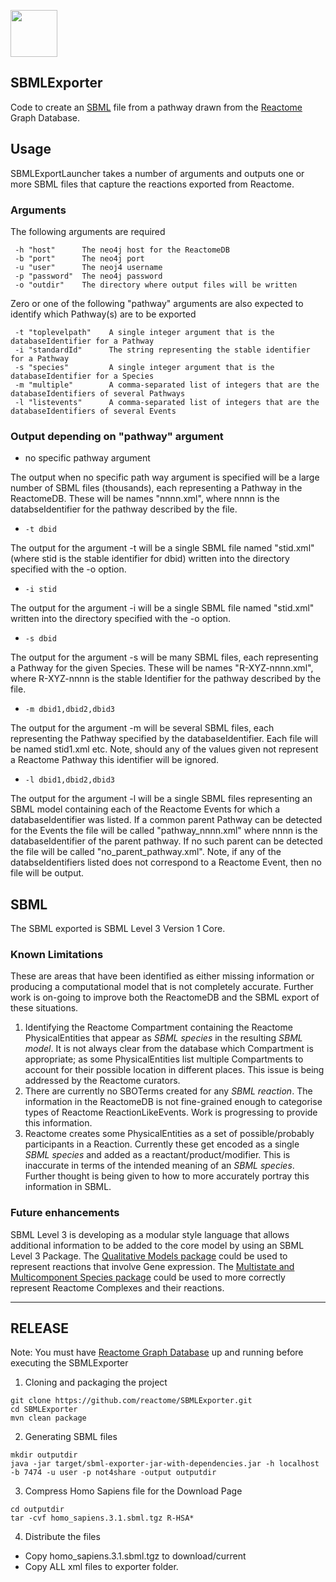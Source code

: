 [<img src=https://user-images.githubusercontent.com/6883670/31999264-976dfb86-b98a-11e7-9432-0316345a72ea.png height=75 />](https://reactome.org)

## SBMLExporter

Code to create an [SBML](http://sbml.org "SBML") file from a pathway drawn from the [Reactome](http://www.reactome.org/ "Reactome") Graph Database. 

## Usage

SBMLExportLauncher takes a number of arguments and outputs one or more SBML files that capture the reactions exported from Reactome.

### Arguments

The following arguments are required

```console
 -h "host"      The neo4j host for the ReactomeDB
 -b "port"      The neo4j port
 -u "user"      The neoj4 username
 -p "password"  The neo4j password
 -o "outdir"    The directory where output files will be written
```

Zero or one of the following "pathway" arguments are also expected to identify which Pathway(s) are to be exported

```console
 -t "toplevelpath"    A single integer argument that is the databaseIdentifier for a Pathway
 -i "standardId"      The string representing the stable identifier for a Pathway
 -s "species"         A single integer argument that is the databaseIdentifier for a Species
 -m "multiple"        A comma-separated list of integers that are the databaseIdentifiers of several Pathways
 -l "listevents"      A comma-separated list of integers that are the databaseIdentifiers of several Events
```

### Output depending on "pathway" argument

- no specific pathway argument

The output when no specific path way argument is specified will be a large number of SBML files (thousands), each representing a Pathway in the ReactomeDB. These will be names "nnnn.xml", where nnnn is the databseIdentifier for the pathway described by the file.

- ```-t dbid```

The output for the argument -t will be a single SBML file named "stid.xml" (where stid is the stable identifier for dbid) written into the directory specified with the -o option.

- ```-i stid```

The output for the argument -i will be a single SBML file named "stid.xml" written into the directory specified with the -o option.

- ```-s dbid```

The output for the argument -s will be many SBML files, each representing a Pathway for the given Species. These will be names "R-XYZ-nnnn.xml", where R-XYZ-nnnn is the stable Identifier for the pathway described by the file.

- ```-m dbid1,dbid2,dbid3```

The output for the argument -m will be several SBML files, each representing the Pathway specified by the databaseIdentifier. Each file will be named stid1.xml etc. Note, should any of the values given not represent a Reactome Pathway this identifier will be ignored.

- ```-l dbid1,dbid2,dbid3```

The output for the argument -l will be a single SBML files representing an SBML model containing each of the Reactome Events for which a databaseIdentifier was listed. If a common parent Pathway can be detected for the Events the file will be called "pathway_nnnn.xml" where nnnn is the databaseIdentifier of the parent pathway. If no such parent can be detected the file will be called "no_parent_pathway.xml". Note, if any of the databseIdentifiers listed does not correspond to a Reactome Event, then no file will be output.

## SBML

The SBML exported is SBML Level 3 Version 1 Core.

### Known Limitations

These are areas that have been identified as either missing information or producing a computational model that is not completely accurate. Further work is on-going to improve both the ReactomeDB and the SBML export of these situations.

1. Identifying the Reactome Compartment containing the Reactome PhysicalEntities that appear as *SBML species* in the resulting *SBML model*. It is not always clear from the database which Compartment is appropriate; as some PhysicalEntities list multiple Compartments to account for their possible location in different places. This issue is being addressed by the Reactome curators.
2. There are currently no SBOTerms created for any *SBML reaction*. The information in the ReactomeDB is not fine-grained enough to categorise types of Reactome ReactionLikeEvents. Work is progressing to provide this information.
3. Reactome creates some PhysicalEntities as a set of possible/probably participants in a Reaction. Currently these get encoded as a single *SBML species* and added as a reactant/product/modifier. This is inaccurate in terms of the intended meaning of an *SBML species*. Further thought is being given to how to more accurately portray this information in SBML.

### Future enhancements

SBML Level 3 is developing as a modular style language that allows additional information to be added to the core model by using an SBML Level 3 Package. The [Qualitative Models package](http://sbml.org/Documents/Specifications/SBML_Level_3/Packages/qual) could be used to represent reactions that involve Gene expression. The [Multistate and Multicomponent Species package](http://sbml.org/Documents/Specifications/SBML_Level_3/Packages/multi) could be used to more correctly represent Reactome Complexes and their reactions.

---

## RELEASE

Note: You must have [Reactome Graph Database](http://www.reactome.org/dev/graph-database/) up and running before executing the SBMLExporter

1. Cloning and packaging the project

```console
git clone https://github.com/reactome/SBMLExporter.git
cd SBMLExporter
mvn clean package
```

2. Generating SBML files

```console
mkdir outputdir
java -jar target/sbml-exporter-jar-with-dependencies.jar -h localhost -b 7474 -u user -p not4share -output outputdir
```

3. Compress Homo Sapiens file for the Download Page 

```console
cd outputdir
tar -cvf homo_sapiens.3.1.sbml.tgz R-HSA*
```

4. Distribute the files
  - Copy homo_sapiens.3.1.sbml.tgz to download/current
  - Copy ALL xml files to exporter folder.

